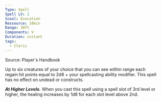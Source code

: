 ```yaml
---
Type: Spell
Spell LV: 2
Scool: Evocation
Ressource: 10min
Range: 30ft
Components: V
Duration: instant
tags:
  - Cleric
---
```

Source: Player's Handbook

Up to six creatures of your choice that you can see within range each regain hit points equal to 2d8 + your spellcasting ability modifier. This spell has no effect on undead or constructs.

**_At Higher Levels._** When you cast this spell using a spell slot of 3rd level or higher, the healing increases by 1d8 for each slot level above 2nd.